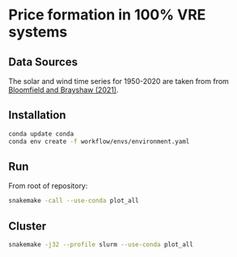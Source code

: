 # Price formation in 100% VRE systems

## Data Sources

The solar and wind time series for 1950-2020 are taken from from [Bloomfield and Brayshaw (2021)](https://doi.org/10.17864/1947.000321).

## Installation

```sh
conda update conda
conda env create -f workflow/envs/environment.yaml
```

## Run

From root of repository:

```sh
snakemake -call --use-conda plot_all
```

## Cluster

```sh
snakemake -j32 --profile slurm --use-conda plot_all
```
